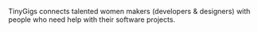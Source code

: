 TinyGigs connects talented women makers (developers & designers) with people who need help with their software projects. 